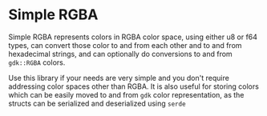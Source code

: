 # Simple RGBA
Simple RGBA represents colors in RGBA color space, using either u8 or f64 types,
can convert those color to and from each other and to and from hexadecimal
strings, and can optionally do conversions to and from `gdk::RGBA` colors.

Use this library if your needs are very simple and you don't require addressing
color spaces other than RGBA. It is also useful for storing colors which can be
easily moved to and from `gdk` color representation, as the structs can be
serialized and deserialized using `serde`
